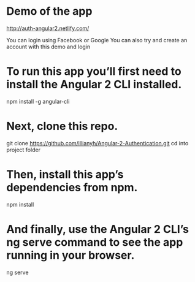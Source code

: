 # Demo of the app 

http://auth-angular2.netlify.com/

You can login using Facebook or Google
You can also try and create an account with this demo and login


# To run this app you’ll first need to install the Angular 2 CLI installed.
npm install -g angular-cli

# Next, clone this repo.
git clone https://github.com/illianyh/Angular-2-Authentication.git
cd into project folder

# Then, install this app’s dependencies from npm.
npm install

# And finally, use the Angular 2 CLI’s ng serve command to see the app running in your browser.
ng serve
